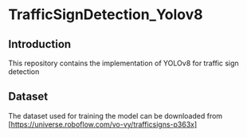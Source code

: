 # TrafficSignDetection_Yolov8

## Introduction
This repository contains the implementation of YOLOv8 for traffic sign detection

## Dataset
The dataset used for training the model can be downloaded from [https://universe.roboflow.com/vo-vy/trafficsigns-p363x]